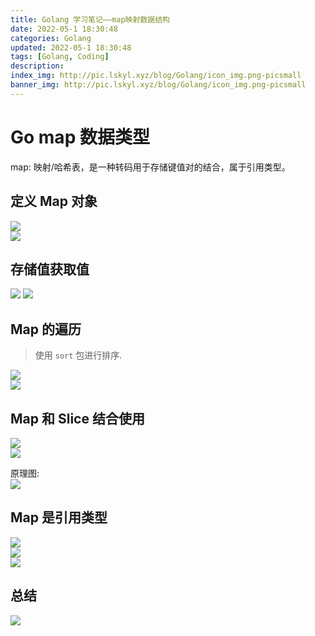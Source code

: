 ```yaml
---
title: Golang 学习笔记——map映射数据结构
date: 2022-05-1 18:30:48
categories: Golang
updated: 2022-05-1 18:30:48
tags: [Golang, Coding]
description: 
index_img: http://pic.lskyl.xyz/blog/Golang/icon_img.png-picsmall
banner_img: http://pic.lskyl.xyz/blog/Golang/icon_img.png-picsmall
---
```

# Go map 数据类型  

map: 映射/哈希表，是一种转码用于存储键值对的结合，属于引用类型。

## 定义 Map 对象

![](http://pic.lskyl.xyz/blog/Golang/map-1.png-picsmall)  
![](http://pic.lskyl.xyz/blog/Golang/20220424210757.png-picsmall)  

## 存储值获取值

![](http://pic.lskyl.xyz/blog/Golang/map-3.png-picsmall)
![](http://pic.lskyl.xyz/blog/Golang/map-4.png-picsmall)  

## Map 的遍历

> 使用 `sort` 包进行排序.  

![](http://pic.lskyl.xyz/blog/Golang/map-6.png-picsmall)  
![](http://pic.lskyl.xyz/blog/Golang/map-7.png-picsmall)  

## Map 和 Slice 结合使用

![](http://pic.lskyl.xyz/blog/Golang/map-8.png-picsmall)  
![](http://pic.lskyl.xyz/blog/Golang/map-9.png-picsmall)  

原理图:  
![](http://pic.lskyl.xyz/blog/Golang/mapWithSlice.png-picsmall)  

## Map 是引用类型

![](http://pic.lskyl.xyz/blog/Golang/map-12.png-picsmall)  
![](http://pic.lskyl.xyz/blog/Golang/map-10.png-picsmall)  
![](http://pic.lskyl.xyz/blog/Golang/map-11.png-picsmall)  

## 总结

![](http://pic.lskyl.xyz/blog/Golang/map-5.png-picsmall)  
